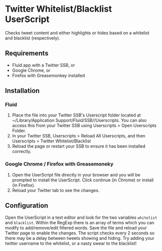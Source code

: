 # Twitter Whitelist/Blacklist UserScript

Checks tweet content and either highlights or hides based on a whitelist and blacklist (respectively).

## Requirements

* Fluid.app with a Twitter SSB, or
* Google Chrome, or
* Firefox with Greasemonkey installed

## Installation

### Fluid

1. Place the file into your Twitter SSB's Userscript folder located at ~/Library/Application Support/Fluid/SSB/<your-ssb-name>/Userscripts. You can also access this from your Twitter SSB using Userscripts > Open Userscripts Folder.
2. In your Twitter SSB, Userscripts > Reload All Userscripts, and then Userscripts > Twitter Whitelist/Blacklist
3. Reload the page or restart your SSB to ensure it has been installed correctly.

### Google Chrome / Firefox with Greasemoneky

1. Open the UserScript file directly in your browser and you will be prompted to install the UserScript. Click continue (in Chrome) or install (in Firefox).
2. Reload your Twitter tab to see the changes.

## Configuration

Open the UserScript in a text editor and look for the two variables `whitelist` and `blacklist`. Within the RegExp there is an array of terms which you can modify to add/remove/edit filtered words. Save the file and reload your Twitter page to enable the changes. The script checks every 2 seconds so there may be a delay between tweets showing and hiding. Try adding your twitter username to the whitelist, or a nasty swear to the blacklist!